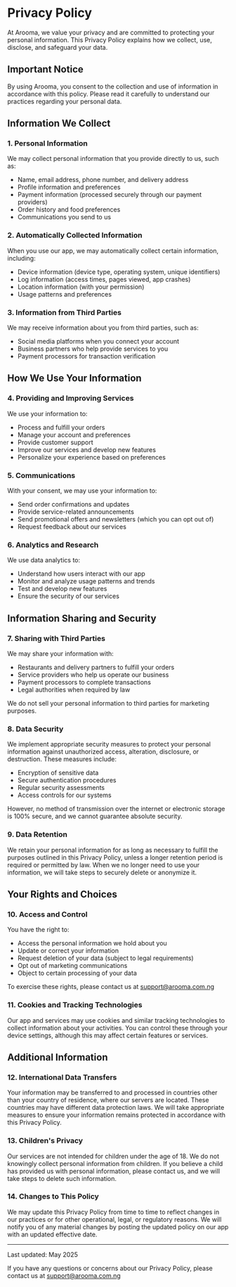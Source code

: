 
# Privacy Policy

At Arooma, we value your privacy and are committed to protecting your personal information. This Privacy Policy explains how we collect, use, disclose, and safeguard your data.

## Important Notice

By using Arooma, you consent to the collection and use of information in accordance with this policy. Please read it carefully to understand our practices regarding your personal data.

## Information We Collect

### 1. Personal Information

We may collect personal information that you provide directly to us, such as:
- Name, email address, phone number, and delivery address
- Profile information and preferences
- Payment information (processed securely through our payment providers)
- Order history and food preferences
- Communications you send to us

### 2. Automatically Collected Information

When you use our app, we may automatically collect certain information, including:
- Device information (device type, operating system, unique identifiers)
- Log information (access times, pages viewed, app crashes)
- Location information (with your permission)
- Usage patterns and preferences

### 3. Information from Third Parties

We may receive information about you from third parties, such as:
- Social media platforms when you connect your account
- Business partners who help provide services to you
- Payment processors for transaction verification

## How We Use Your Information

### 4. Providing and Improving Services

We use your information to:
- Process and fulfill your orders
- Manage your account and preferences
- Provide customer support
- Improve our services and develop new features
- Personalize your experience based on preferences

### 5. Communications

With your consent, we may use your information to:
- Send order confirmations and updates
- Provide service-related announcements
- Send promotional offers and newsletters (which you can opt out of)
- Request feedback about our services

### 6. Analytics and Research

We use data analytics to:
- Understand how users interact with our app
- Monitor and analyze usage patterns and trends
- Test and develop new features
- Ensure the security of our services

## Information Sharing and Security

### 7. Sharing with Third Parties

We may share your information with:
- Restaurants and delivery partners to fulfill your orders
- Service providers who help us operate our business
- Payment processors to complete transactions
- Legal authorities when required by law

We do not sell your personal information to third parties for marketing purposes.

### 8. Data Security

We implement appropriate security measures to protect your personal information against unauthorized access, alteration, disclosure, or destruction. These measures include:
- Encryption of sensitive data
- Secure authentication procedures
- Regular security assessments
- Access controls for our systems

However, no method of transmission over the internet or electronic storage is 100% secure, and we cannot guarantee absolute security.

### 9. Data Retention

We retain your personal information for as long as necessary to fulfill the purposes outlined in this Privacy Policy, unless a longer retention period is required or permitted by law. When we no longer need to use your information, we will take steps to securely delete or anonymize it.

## Your Rights and Choices

### 10. Access and Control

You have the right to:
- Access the personal information we hold about you
- Update or correct your information
- Request deletion of your data (subject to legal requirements)
- Opt out of marketing communications
- Object to certain processing of your data

To exercise these rights, please contact us at support@arooma.com.ng

### 11. Cookies and Tracking Technologies

Our app and services may use cookies and similar tracking technologies to collect information about your activities. You can control these through your device settings, although this may affect certain features or services.

## Additional Information

### 12. International Data Transfers

Your information may be transferred to and processed in countries other than your country of residence, where our servers are located. These countries may have different data protection laws. We will take appropriate measures to ensure your information remains protected in accordance with this Privacy Policy.

### 13. Children's Privacy

Our services are not intended for children under the age of 18. We do not knowingly collect personal information from children. If you believe a child has provided us with personal information, please contact us, and we will take steps to delete such information.

### 14. Changes to This Policy

We may update this Privacy Policy from time to time to reflect changes in our practices or for other operational, legal, or regulatory reasons. We will notify you of any material changes by posting the updated policy on our app with an updated effective date.

---

Last updated: May 2025

If you have any questions or concerns about our Privacy Policy, please contact us at support@arooma.com.ng
